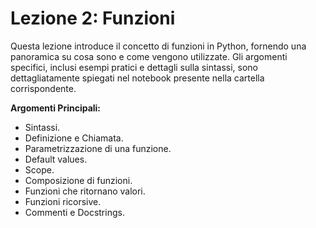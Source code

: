 # Lezione 2: Funzioni

Questa lezione introduce il concetto di funzioni in Python, fornendo una panoramica su cosa sono e come vengono utilizzate. Gli argomenti specifici, inclusi esempi pratici e dettagli sulla sintassi, sono dettagliatamente spiegati nel notebook presente nella cartella corrispondente.

**Argomenti Principali:**
- Sintassi.
- Definizione e Chiamata.
- Parametrizzazione di una funzione.
- Default values.
- Scope.
- Composizione di funzioni.
- Funzioni che ritornano valori.
- Funzioni ricorsive.
- Commenti e Docstrings.
